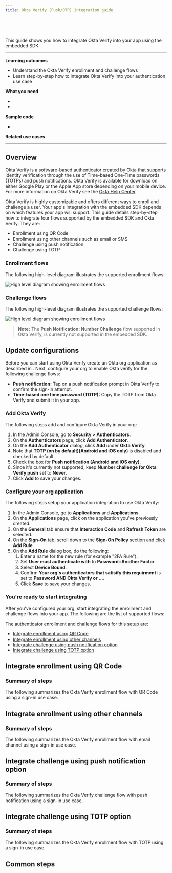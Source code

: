 ```yaml
---
title: Okta Verify (Push/OTP) integration guide
---
```


<div class="oie-embedded-sdk">

<ApiLifecycle access="ie" /><br>
<ApiLifecycle access="Limited GA" /><br>

<StackSelector />

This guide shows you how to integrate Okta Verify into your app using the embedded SDK.

---
**Learning outcomes**

* Understand the Okta Verify enrollment and challenge flows
* Learn step-by-step how to integrate Okta Verify into your authentication use case

**What you need**

* <StackSnippet snippet="whatyouneedsdk" />
* <StackSnippet snippet="whatyouneedorg" />

**Sample code**

* <StackSnippet snippet="samplecode" />

**Related use cases**

<StackSnippet snippet="relatedusecases" />

---

## Overview

Okta Verify is a software-based authenticator created by Okta that supports identity verification through the use of Time-based One-Time passwords (TOTPs) and push notifications. Okta Verify is available for download on either Google Play or the Apple App store depending on your mobile device. For more information on Okta Verify see the [Okta Help Center](https://help.okta.com/en/prod/Content/Topics/Mobile/okta-verify-overview.htm).

Okta Verify is highly customizable and offers different ways to enroll and challenge a user. Your app's integration with the embedded SDK depends on which features your app will support. This guide details step-by-step how to integrate four flows supported by the embedded SDK and Okta Verify. They are:

* Enrollment using QR Code
* Enrollment using other channels such as email or SMS
* Challenge using push notification
* Challenge using TOTP

### Enrollment flows

The following high-level diagram illustrates the supported enrollment flows:

<div class="common-image-format">

![High level diagram showing enrollment flows](/img/authenticators/authenticators-oktaverify-overview-supported-enroll-flows.png)

</div>

### Challenge flows

The following high-level diagram illustrates the supported challenge flows:

<div class="common-image-format">

![High level diagram showing enrollment flows](/img/authenticators/authenticators-oktaverify-overview-supported-challenge-flows.png)

</div>

>**Note:** The **Push Notification: Number Challenge** flow supported in Okta Verify, is currently not supported in the embedded SDK.

## Update configurations

Before you can start using Okta Verify create an Okta org application as described in <StackSnippet snippet="orgconfigurepwdonly" inline/>. Next, configure your org to enable Okta verify for the following challenge flows:

* **Push notification:** Tap on a push notification prompt in Okta Verify to confirm the sign-in attempt.
* **Time-based one time password (TOTP):**  Copy the TOTP from Okta Verify and submit it in your app.

### Add Okta Verify

The following steps add and configure Okta Verify in your org:

1. In the Admin Console, go to **Security > Authenticators**.
1. On the **Authenticators** page, click **Add Authenticator**.
1. On the **Add Authenticator** dialog, click **Add** under **Okta Verify**.
1. Note that **TOTP (on by default)(Android and iOS only)** is disabled and checked by default.
1. Check the box for **Push notification (Android and iOS only)**.
1. Since it's currently not supported, keep **Number challenge for Okta Verify push** set to **Never**.
1. Click **Add** to save your changes.

### Configure your org application

The following steps setup your application integration to use Okta Verify:

1. In the Admin Console, go to **Applications** and **Applications**.
1. On the **Applications** page, click on the application you've previously created.
1. On the **General** tab ensure that **Interaction Code** and **Refresh Token** are selected.
1. On the **Sign-On** tab, scroll down to the **Sign-On Policy** section and click **Add Rule**.
1. On the **Add Rule** dialog box, do the following:
   1. Enter a name for the new rule (for example "2FA Rule").
   1. Set **User must authenticate with** to **Password+Another Factor**.
   1. Select **Device Bound**.
   1. Confirm **Your org's authenticators that satisify this requirment** is set to **Password AND Okta Verify or ...**.
   1. Click **Save** to save your changes.

### You're ready to start integrating

After you've configured your org, start integrating the enrollment and challenge flows into your app. The following are the list of supported flows:

The authenticator enrollment and challenge flows for this setup are:

* [Integrate enrollment using QR Code](#integrate-enrollment-using-qr-code)
* [Integrate enrollment using other channels](#integrate-enrollment-using-other-channels)
* [Integrate challenge using push notification option](#integrate-challenge-using-push-notification-option)
* [Integrate challenge using TOTP option](#integrate-challenge-using-totp-option)

## Integrate enrollment using QR Code

### Summary of steps

The following summarizes the Okta Verify enrollment flow with QR Code using a sign-in use case.

<StackSnippet snippet="enrollmentqrcodeintegrationsummary" />

<StackSnippet snippet="enrollmentqrcodeintegrationsteps" />

## Integrate enrollment using other channels

### Summary of steps

The following summarizes the Okta Verify enrollment flow with email channel using a sign-in use case.

<StackSnippet snippet="enrollmentotherpintegrationsummary" />

<StackSnippet snippet="enrollmentotherintegrationsteps" />

## Integrate challenge using push notification option

### Summary of steps

The following summarizes the Okta Verify challenge flow with push notification using a sign-in use case.

<StackSnippet snippet="challengepushintegrationsummary" />

<StackSnippet snippet="challengepushintegrationsteps" />

## Integrate challenge using TOTP option

### Summary of steps

The following summarizes the Okta Verify enrollment flow with TOTP using a sign-in use case.

<StackSnippet snippet="challengetotpintegrationsummary" />

<StackSnippet snippet="challengetotpintegrationsteps" />

## Common steps

<StackSnippet snippet="commonsteps" />

</div>
